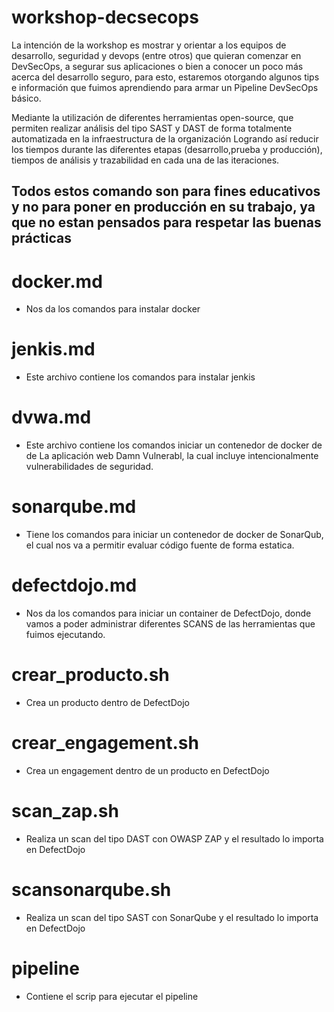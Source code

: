 # workshop-decsecops
La intención de la workshop es mostrar y orientar a los equipos de desarrollo, seguridad y devops (entre otros) que quieran comenzar en DevSecOps,  a segurar sus aplicaciones o bien a conocer un poco más acerca del desarrollo seguro, para esto, estaremos otorgando algunos tips e información que fuimos aprendiendo para armar un Pipeline DevSecOps básico. 

Mediante la utilización de diferentes herramientas open-source, que permiten realizar análisis del tipo SAST y DAST de forma totalmente automatizada en la infraestructura de la organización Logrando así reducir los tiempos durante las diferentes etapas (desarrollo,prueba y producción), tiempos de análisis y trazabilidad en cada una de las iteraciones.

## Todos estos comando son para fines educativos y no para poner en producción en su trabajo, ya que no estan pensados para respetar las buenas prácticas

# docker.md
* Nos da los comandos para instalar docker

# jenkis.md
* Este archivo contiene los comandos para instalar jenkis

# dvwa.md
* Este archivo contiene los comandos iniciar un contenedor de docker de de La aplicación web Damn Vulnerabl, la cual incluye intencionalmente vulnerabilidades de seguridad.

# sonarqube.md
* Tiene los comandos para iniciar un contenedor de docker de SonarQub, el cual nos va a permitir evaluar código fuente de forma estatica.

# defectdojo.md
* Nos da los comandos para iniciar un container de DefectDojo, donde vamos a poder administrar diferentes SCANS de las herramientas que fuimos ejecutando.

# crear_producto.sh
* Crea un producto dentro de DefectDojo

# crear_engagement.sh
* Crea un engagement dentro de un producto en DefectDojo

# scan_zap.sh
* Realiza un scan del tipo DAST con OWASP ZAP y el resultado lo importa en DefectDojo

# scansonarqube.sh
* Realiza un scan del tipo SAST con SonarQube y el resultado lo importa en DefectDojo

# pipeline
* Contiene el scrip para ejecutar el pipeline

